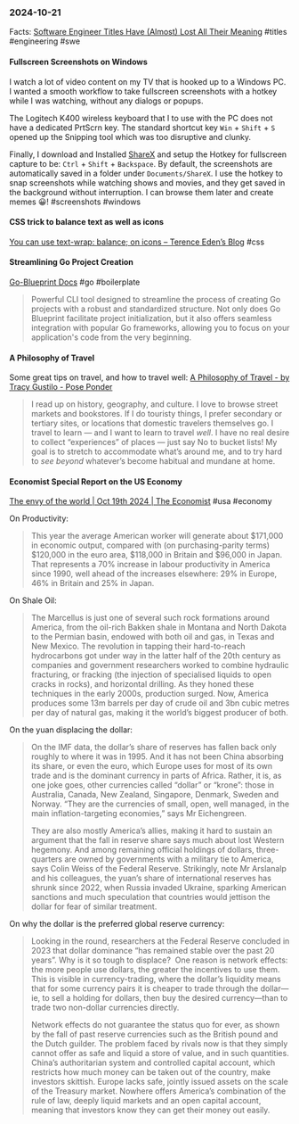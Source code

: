 ### 2024-10-21
Facts: [Software Engineer Titles Have (Almost) Lost All Their Meaning](https://www.trevorlasn.com/blog/software-engineer-titles-have-almost-lost-all-their-meaning) #titles #engineering #swe

#### Fullscreen Screenshots on Windows
I watch a lot of video content on my TV that is hooked up to a Windows PC. I wanted a smooth workflow to take fullscreen screenshots with a hotkey while I was watching, without any dialogs or popups.

The Logitech K400 wireless keyboard that I  to use with the PC  does not have a dedicated PrtScrn key. The standard shortcut key `Win` + `Shift` + `S` opened up the Snipping tool which was too disruptive and clunky.

Finally, I download and Installed [ShareX](https://getsharex.com/) and setup the Hotkey for fullscreen capture to be: `Ctrl` + `Shift` + `Backspace`. By default, the screenshots are automatically saved in a folder under `Documents/ShareX`. I  use the hotkey to snap screenshots while watching shows and movies, and they get saved in the background without interruption. I can browse them later and create memes 😀! #screenshots #windows

#### CSS trick to balance text as well as icons
[You can use text-wrap: balance; on icons – Terence Eden’s Blog](https://shkspr.mobi/blog/2024/10/you-can-use-text-wrap-balance-on-icons/) #css

#### Streamlining Go Project Creation
[Go-Blueprint Docs](https://docs.go-blueprint.dev/) #go #boilerplate

> Powerful CLI tool designed to streamline the process of creating Go projects with a robust and standardized structure. Not only does Go Blueprint facilitate project initialization, but it also offers seamless integration with popular Go frameworks, allowing you to focus on your application's code from the very beginning.

#### A Philosophy of Travel
Some great tips on travel, and how to travel well: [A Philosophy of Travel - by Tracy Gustilo - Pose Ponder](https://www.pondercraft.com/p/a-philosophy-of-travel)

> I read up on history, geography, and culture. I love to browse street markets and bookstores. If I do touristy things, I prefer secondary or tertiary sites, or locations that domestic travelers themselves go. I travel to learn — and I want to learn to travel _well_. I have no real desire to collect “experiences” of places — just say No to bucket lists! My goal is to stretch to accommodate what’s around me, and to try hard to _see_ _beyond_ whatever’s become habitual and mundane at home.

#### Economist Special Report on the US Economy
[The envy of the world | Oct 19th 2024 | The Economist](https://www.economist.com/special-report/2024-10-19) #usa #economy

On Productivity:

> This year the average American worker will generate about $171,000 in economic output, compared with (on purchasing-parity terms) $120,000 in the euro area, $118,000 in Britain and $96,000 in Japan. That represents a 70% increase in labour productivity in America since 1990, well ahead of the increases elsewhere: 29% in Europe, 46% in Britain and 25% in Japan.

On Shale Oil:

> The Marcellus is just one of several such rock formations around America, from the oil-rich Bakken shale in Montana and North Dakota to the Permian basin, endowed with both oil and gas, in Texas and New Mexico. The revolution in tapping their hard-to-reach hydrocarbons got under way in the latter half of the 20th century as companies and government researchers worked to combine hydraulic fracturing, or fracking (the injection of specialised liquids to open cracks in rocks), and horizontal drilling. As they honed these techniques in the early 2000s, production surged. Now, America produces some 13m barrels per day of crude oil and 3bn cubic metres per day of natural gas, making it the world’s biggest producer of both.

On the yuan displacing the dollar:

> On the IMF data, the dollar’s share of reserves has fallen back only roughly to where it was in 1995. And it has not been China absorbing its share, or even the euro, which Europe uses for most of its own trade and is the dominant currency in parts of Africa. Rather, it is, as one joke goes, other currencies called “dollar” or “krone”: those in Australia, Canada, New Zealand, Singapore, Denmark, Sweden and Norway. “They are the currencies of small, open, well managed, in the main inflation-targeting economies,” says Mr Eichengreen.
> 
> They are also mostly America’s allies, making it hard to sustain an argument that the fall in reserve share says much about lost Western hegemony. And among remaining official holdings of dollars, three-quarters are owned by governments with a military tie to America, says Colin Weiss of the Federal Reserve. Strikingly, note Mr Arslanalp and his colleagues, the yuan’s share of international reserves has shrunk since 2022, when Russia invaded Ukraine, sparking American sanctions and much speculation that countries would jettison the dollar for fear of similar treatment.

On why the dollar is the preferred global reserve currency:

> Looking in the round, researchers at the Federal Reserve concluded in 2023 that dollar dominance “has remained stable over the past 20 years”. Why is it so tough to displace?  One reason is network effects: the more people use dollars, the greater the incentives to use them. This is visible in currency-trading, where the dollar’s liquidity means that for some currency pairs it is cheaper to trade through the dollar—ie, to sell a holding for dollars, then buy the desired currency—than to trade two non-dollar currencies directly.
> 
> Network effects do not guarantee the status quo for ever, as shown by the fall of past reserve currencies such as the British pound and the Dutch guilder. The problem faced by rivals now is that they simply cannot offer as safe and liquid a store of value, and in such quantities. China’s authoritarian system and controlled capital account, which restricts how much money can be taken out of the country, make investors skittish. Europe lacks safe, jointly issued assets on the scale of the Treasury market. Nowhere offers America’s combination of the rule of law, deeply liquid markets and an open capital account, meaning that investors know they can get their money out easily.


